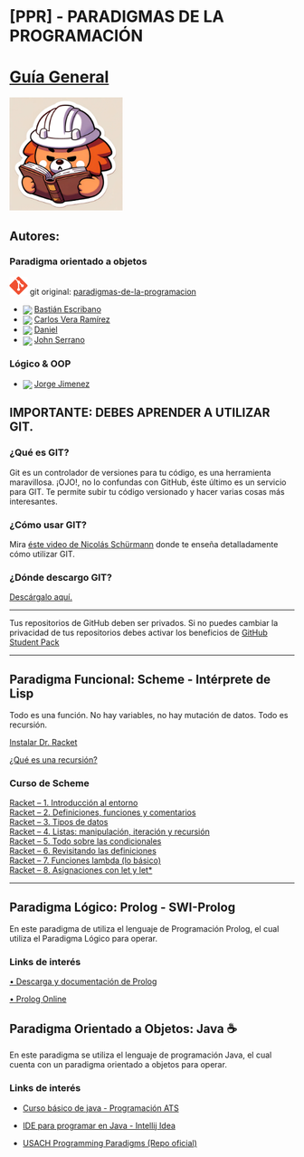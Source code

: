 # [PPR] - PARADIGMAS DE LA PROGRAMACIÓN 
# [Guía General](./Guía%20general.md)
<a href="./Guía%20general.md">
    <img width="200" src="../sources/USACHIN/IA/IA_48.png"/>
</a>

## Autores:
### Paradigma orientado a objetos

![logo-git](./../sources/git.svg) git original: [paradigmas-de-la-programacion](https://github.com/vastien/paradigmas-de-la-programacion)
-  <img width="32" align="center" src="https://avatars.githubusercontent.com/u/67527996?v=4"></img> [Bastián Escribano](https://github.com/vastien)
-  <img width="32" align="center" src="https://avatars.githubusercontent.com/u/83312809?v=4"></img> [Carlos Vera Ramírez](https://github.com/Cveramz)
-  <img width="32" align="center" src="https://avatars.githubusercontent.com/u/74688364?v=4"></img> [Daniel](https://github.com/Danaxar)
-  <img width="32" align="center" src="https://avatars.githubusercontent.com/u/91446330?v=4"></img> [John Serrano](https://github.com/PodssilDev)

### Lógico & OOP
-  <img width="32" align="center" src="https://avatars.githubusercontent.com/u/96759895?v=4"></img> [Jorge Jimenez](https://github.com/shinkest)

## IMPORTANTE: DEBES APRENDER A UTILIZAR GIT.

### ¿Qué es GIT?                   
Git es un controlador de versiones para tu código, es una herramienta maravillosa. 
¡OJO!, no lo confundas con GitHub, éste último es un servicio para GIT. Te permite subir tu código versionado y hacer varias cosas más interesantes.       

### ¿Cómo usar GIT?               
Mira [éste video de Nicolás Schürmann](https://www.youtube.com/watch?v=VdGzPZ31ts8) donde te enseña detalladamente cómo utilizar GIT.

### ¿Dónde descargo GIT?                        
[Descárgalo aquí.](https://git-scm.com/downloads)                               

________________________________________________________________________________________________________________
             
              
Tus repositorios de GitHub deben ser privados. Si no puedes cambiar la privacidad de tus repositorios debes activar los beneficios de [GitHub Student Pack](https://education.github.com/pack)

________________________________________________________________________________________________________________


## Paradigma Funcional: Scheme - Intérprete de Lisp

Todo es una función. No hay variables, no hay mutación de datos. Todo es recursión.

[Instalar Dr. Racket](https://download.racket-lang.org/)

[¿Qué es una recursión?](https://www.youtube.com/watch?v=yX5kR63Dpdw)

### Curso de Scheme
                                          
[Racket – 1. Introducción al entorno](https://www.youtube.com/watch?v=NwZPlLTK-UQ)                                   
[Racket – 2. Definiciones, funciones y comentarios](https://www.youtube.com/watch?v=rs9HGt-sM04)                            
[Racket – 3. Tipos de datos](https://www.youtube.com/watch?v=t0pislja1-0)                                                        
[Racket – 4. Listas: manipulación, iteración y recursión](https://www.youtube.com/watch?v=H3ExAU7QKt4)                                   
[Racket – 5. Todo sobre las condicionales](https://www.youtube.com/watch?v=tfP8FFugfXM)                                          
[Racket – 6. Revisitando las definiciones](https://www.youtube.com/watch?v=lVUQRbWTz5o&)                                   
[Racket – 7. Funciones lambda (lo básico)](https://www.youtube.com/watch?v=LJ5Km0p2kwY)                                   
[Racket – 8. Asignaciones con let y let*](https://www.youtube.com/watch?v=gTiacw5m91U)                            
________________________________________________________________________________________________________________


## Paradigma Lógico: Prolog - SWI-Prolog
En este paradigma de utiliza el lenguaje de Programación Prolog, el cual utiliza el Paradigma Lógico para operar.

### Links de interés

[• Descarga y documentación de Prolog](https://www.swi-prolog.org/)

[• Prolog Online](https://swish.swi-prolog.org/)

## Paradigma Orientado a Objetos: Java ☕
En este paradigma se utiliza el lenguaje de programación Java, el cual cuenta con un paradigma orientado a objetos para operar. 

### Links de interés
- [Curso básico de java - Programación ATS](https://youtube.com/playlist?list=PLWtYZ2ejMVJkjOuTCzIk61j7XKfpIR74K)

- [IDE para programar en Java - Intellij Idea](https://www.jetbrains.com/es-es/idea/download/)

- [USACH Programming Paradigms (Repo oficial)](https://github.com/USACH-GM-Programming-Paradigms)